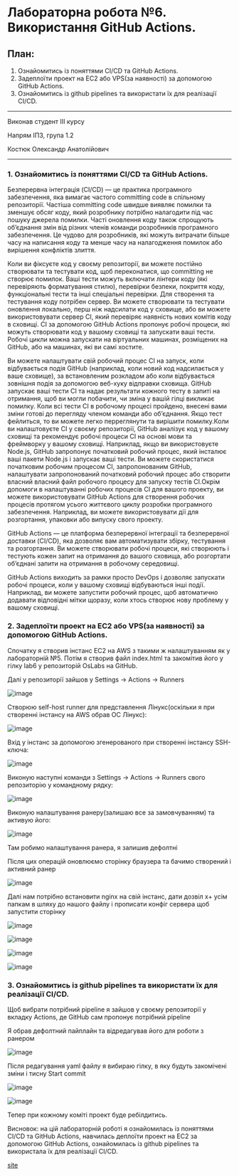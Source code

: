 # Лабораторна робота №6. Використання GitHub Actions.

## План:
 1. Ознайомитись із поняттями CI/CD та GitHub Actions.
 2. Задеплоїти проект на EC2 або VPS(за наявності) за допомогою GitHub Actions.
 3. Ознайомитись із github pipelines та використати їх для реалізації CI/CD.

---
Виконав студент ІІІ курсу

Напрям ІПЗ, група 1.2

Костюк Олександр Анатолійович

---

### 1. Ознайомитись із поняттями CI/CD та GitHub Actions.

Безперервна інтеграція (CI/CD) — це практика програмного забезпечення, яка вимагає частого committing code в спільному репозиторії. Частіша committing code швидше виявляє помилки та зменшує обсяг коду, який розробнику потрібно налагодити під час пошуку джерела помилки. Часті оновлення коду також спрощують об’єднання змін від різних членів команди розробників програмного забезпечення. Це чудово для розробників, які можуть витрачати більше часу на написання коду та менше часу на налагодження помилок або вирішення конфліктів злиття.

Коли ви фіксуєте код у своєму репозиторії, ви можете постійно створювати та тестувати код, щоб переконатися, що committing не створює помилок. Ваші тести можуть включати лінтери коду (які перевіряють форматування стилю), перевірки безпеки, покриття коду, функціональні тести та інші спеціальні перевірки. Для створення та тестування коду потрібен сервер. Ви можете створювати та тестувати оновлення локально, перш ніж надсилати код у сховище, або ви можете використовувати сервер CI, який перевіряє наявність нових комітів коду в сховищі. CI за допомогою GitHub Actions пропонує робочі процеси, які можуть створювати код у вашому сховищі та запускати ваші тести. Робочі цикли можна запускати на віртуальних машинах, розміщених на GitHub, або на машинах, які ви самі хостите.

Ви можете налаштувати свій робочий процес CI на запуск, коли відбувається подія GitHub (наприклад, коли новий код надсилається у ваше сховище), за встановленим розкладом або коли відбувається зовнішня подія за допомогою веб-хуку відправки сховища. GitHub запускає ваші тести CI та надає результати кожного тесту в запиті на отримання, щоб ви могли побачити, чи зміна у вашій гілці викликає помилку. Коли всі тести CI в робочому процесі пройдено, внесені вами зміни готові до перегляду членом команди або об’єднання. Якщо тест фейлиться, то ви можете легко перреглянути та вирішити помилку.Коли ви налаштовуєте CI у своєму репозиторії, GitHub аналізує код у вашому сховищі та рекомендує робочі процеси CI на основі мови та фреймворку у вашому сховищі. Наприклад, якщо ви використовуєте Node.js, GitHub запропонує початковий робочий процес, який інсталює ваші пакети Node.js і запускає ваші тести. Ви можете скористатися початковим робочим процесом CI, запропонованим GitHub, налаштувати запропонований початковий робочий процес або створити власний власний файл робочого процесу для запуску тестів CI.Окрім допомоги в налаштуванні робочих процесів CI для вашого проекту, ви можете використовувати GitHub Actions для створення робочих процесів протягом усього життєвого циклу розробки програмного забезпечення. Наприклад, ви можете використовувати дії для розгортання, упаковки або випуску свого проекту.


GitHub Actions — це платформа безперервної інтеграції та безперервної доставки (CI/CD), яка дозволяє вам автоматизувати збірку, тестування та розгортання. Ви можете створювати робочі процеси, які створюють і тестують кожен запит на отримання до вашого сховища, або розгортати об’єднані запити на отримання в робочому середовищі.

GitHub Actions виходить за рамки просто DevOps і дозволяє запускати робочі процеси, коли у вашому сховищі відбуваються інші події. Наприклад, ви можете запустити робочий процес, щоб автоматично додавати відповідні мітки щоразу, коли хтось створює нову проблему у вашому сховищі.

### 2. Задеплоїти проект на EC2 або VPS(за наявності) за допомогою GitHub Actions.

Спочатку я створив інстанс EC2 на AWS з такими ж налаштуванням як у лабораторній №5. Потім я створив файл index.html та закомітив його у гілку lab6 у репозиторій OsLabs на GitHub.

Далі у репозиторії зайшов у Settings -> Actions -> Runners

![image](img/1.jpg)

Створюю self-host runner для представлення Лінукс(оскільки я при створенні інстансу на AWS обрав ОС Лінукс):

![image](img/2.jpg)

Вхід у інстанс за допомогою згенерованого при створенні інстансу SSH-ключа:

![image](img/3.jpg)

Виконую наступні команди з Settings -> Actions -> Runners свого репозиторію у командному рядку:

![image](img/4.jpg)

Виконую налаштування ранеру(залишаю все за замовчуванням) та активую його:

![image](img/5.jpg)

Там робимо налаштування ранера, я залишив дефолтні

Після цих операцій оновлюємо сторінку браузера та бачимо створений і активний ранер

![image](img/6.jpg)

Далі нам потрібно встановити nginx на свій інстанс, дати дозвіл х+ усім папкам в шляху до нашого файлу і прописати конфіг сервера щоб запустити сторінку

![image](img/7.jpg)

![image](img/10.jpg)

![image](img/11.jpg)

![image](img/12.jpg)


### 3. Ознайомитись із github pipelines та використати їх для реалізації CI/CD.

Щоб вибрати потрібний pipeline я зайшов у своєму репозиторії у вкладку Actions, де GitHub сам пропонує потрібний pipeline

Я обрав дефолтний пайплайн та відредагував його для роботи з ранером

![image](img/8.jpg)

Після редагування yaml файлу я вибираю гілку, в яку будуть закомічені зміни і тисну Start commit

![image](img/9.jpg)

![image](img/13.jpg)

Тепер при кожному коміті проект буде ребілдитись.



Висновок: на цій лабораторній роботі я ознайомилась із поняттями CI/CD та GitHub Actions, навчилась деплоїти проект на EC2 за допомогою GitHub Actions, ознайомилась із github pipelines та використала їх для реалізації CI/CD.

[site](http://ec2-18-159-52-145.eu-central-1.compute.amazonaws.com/)